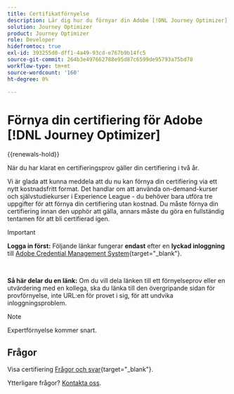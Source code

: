 ```yaml
---
title: Certifikatförnyelse
description: Lär dig hur du förnyar din Adobe [!DNL Journey Optimizer] certifiering innan den upphör att gälla.
solution: Journey Optimizer
product: Journey Optimizer
role: Developer
hidefromtoc: true
exl-id: 393255d0-dff1-4a49-93cd-e767b9b14fc5
source-git-commit: 264b3e497662788e95d87c6599de95793a75bd78
workflow-type: tm+mt
source-wordcount: '160'
ht-degree: 0%

---
```


# Förnya din certifiering för Adobe [!DNL Journey Optimizer]

{{renewals-hold}}

När du har klarat en certifieringsprov gäller din certifiering i två år.

Vi är glada att kunna meddela att du nu kan förnya din certifiering via ett nytt kostnadsfritt format. Det handlar om att använda on-demand-kurser och självstudiekurser i Experience League - du behöver bara utföra tre uppgifter för att förnya din certifiering utan kostnad. Du måste förnya din certifiering innan den upphör att gälla, annars måste du göra en fullständig tentamen för att bli certifierad igen.

>[!IMPORTANT]
>
>**Logga in först:** Följande länkar fungerar **endast** efter en **lyckad inloggning** till [Adobe Credential Management System](https://www.certmetrics.com/adobe){target="_blank"}.
>
><br>
>
>**Så här delar du en länk:** Om du vill dela länken till ett förnyelseprov eller en utvärdering med en kollega, ska du länka till den övergripande sidan för provförnyelse, inte URL:en för provet i sig, för att undvika inloggningsproblem.

>[!NOTE]
>Expertförnyelse kommer snart.

## Frågor

Visa certifiering [Frågor och svar](https://experienceleague.adobe.com/docs/certification/certification/faq.html){target="_blank"}.

Ytterligare frågor? [Kontakta oss](mailto:certif@adobe.com).
